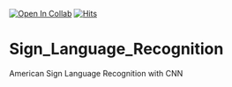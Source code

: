 [![Open In Collab](https://colab.research.google.com/assets/colab-badge.svg)](https://colab.research.google.com/drive/1CrDIKQcRBfQqEK4EY1WUGL0QoHDDKLNK?usp=sharing) 
[![Hits](https://hits.seeyoufarm.com/api/count/incr/badge.svg?url=https%3A%2F%2Fgithub.com%2Fatalaydenknalbant%2FSign_Language_Recognition&count_bg=%2379C83D&title_bg=%23555555&icon=&icon_color=%23E7E7E7&title=hits&edge_flat=false)](https://hits.seeyoufarm.com)
# Sign_Language_Recognition
American Sign Language Recognition with CNN 
